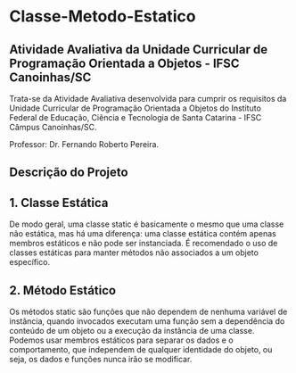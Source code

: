# Classe-Metodo-Estatico

<h2>Atividade Avaliativa da Unidade Curricular de Programação Orientada a Objetos - IFSC Canoinhas/SC</h2>
<p>Trata-se da Atividade Avaliativa desenvolvida para cumprir os requisitos da Unidade Curricular de Programação Orientada a Objetos do Instituto Federal de Educação, Ciência e Tecnologia de Santa Catarina - IFSC Câmpus Canoinhas/SC.</p>
<p>Professor: Dr. Fernando Roberto Pereira.</p>

## **Descrição do Projeto**

<h2>1. Classe Estática</h2>
<p>De modo geral, uma classe static é basicamente o mesmo que uma classe não estática, mas há uma diferença: uma classe estática contém apenas membros estáticos e não pode ser instanciada. 
É recomendado o uso de classes estáticas para manter métodos não associados a um objeto específico.
</p>

<h2>2. Método Estático</h2>
<p>Os métodos static são funções que não dependem de nenhuma variável de instância, quando invocados executam uma função sem a dependência do conteúdo de um objeto ou a execução da instância de uma classe. Podemos usar membros estáticos para separar os dados e o comportamento, que independem de qualquer identidade do objeto, ou seja, os dados e funções nunca irão se modificar.

</p>

